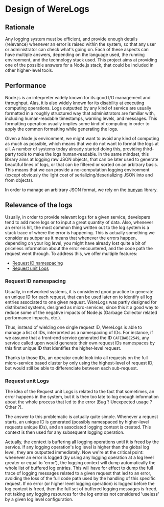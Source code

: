 # Design of WereLogs

## Rationale

Any logging system must be efficient, and provide enough details (relevance)
whenever an error is raised within the system, so that any user or
administrator can check what's going on. Each of these aspects can have
multiple answers, depending on the language used, the running environment, and
the technology stack used. This project aims at providing one of the possible
answers for a Node.js stack, that could be included in other higher-level tools.

## Performance

Node.js is an interpreter widely known for its good I/O management and
throughput. Alas, it is also widely known for its disability at executing
computing operations. Logs outputted by any kind of service are usually
formatted in a roughly structured way that administrators are familiar with,
including human-readable timestamps, warning levels, and messages. This
formatting operation usually implies some kind of computing in order to apply
the common formatting while generating the logs.

Given a Node.js environment, we might want to avoid any kind of computing as
much as possible, which means that we do not want to format the logs at all. A
number of systems today already started doing this, providing third-party tools
to make the logs human-readable. In the same mindset, this library aims at
logging raw JSON objects, that can be later used to generate beautiful lines of
logs, or that can be filtered or sorted on an arbitrary basis. This means that we
can provide a no-computation logging environment (except obviously the light
cost of serializing/deserializing JSON into and from objects).

In order to manage an arbitrary JSON format, we rely on the
[bunyan](http://github.com/trentm/node-bunyan) library.

## Relevance of the logs

Usually, in order to provide relevant logs for a given service, developers tend
to add more logs or to input a great quantity of data. Also, whenever an error
is hit, the most common thing written out to the log system is a stack trace of
where the error is happening. This is actually something we consider as subpar
as it means that whenever the errors happen, depending on your log level, you
might have already lost quite a bit of priceless information about the error
encountered, and the code path the request went through. To address this, we
offer multiple features:

* [Request ID namespacing](###request-id-namespacing)
* [Request unit Logs](###request-unit-logs)

### Request ID namespacing

Usually, in networked systems, it is considered good practice to generate an
unique ID for each request, that can be used later on to identify all log
entries associated to one given request. WereLogs was partly designed for
distributed systems, designed as micro-services, since this it a good way to
reduce some of the negative impacts of Node.js (Garbage Collector related
performance impacts, etc.).

Thus, instead of wielding one single request ID, WereLogs is able to manage
a list of IDs, interpreted as a namespacing of IDs. For instance, if we assume
that a front-end service generated the ID ```CAFEBABE2549```, any service
called upon would generate their own request IDs namespaces by this first
unique ID that identifies the higher-level request.

Thanks to those IDs, an operator could look into all requests on the full
micro-service based cluster by only using the highest-level of request ID; but
would still be able to differenciate between each sub-request.

### Request unit Logs

The idea of the Request unit Logs is related to the fact that sometimes, an
error happens in the system, but it is then too late to log enough information
about the whole process that led to the error (Bug ? Unexpected usage ? Other
?).

The answer to this problematic is actually quite simple. Whenever a request
starts, an unique ID is generated (possibly namespaced by higher-level requests
unique IDs), and an associated logging context is created. This context is then
used for any subsequent logging operation.

Actually, the context is buffering all logging operations until it is freed by
the service. If any logging operation's log level is higher than the global log
level, they are outputted immediately. Now we're at the critical point: whenever
an error is logged (by using any logging operation at a log level greater or
equal to 'error'), the logging context will dump automatically the whole list
of buffered log entries. This will have for effect to dump the full trace of
logging messages related to a given request that led to an error, avoiding the
loss of the full code path used by the handling of this specific request. If no
error (or higher level logging operation) is logged before the log context is
freed, then the full set of buffered logging messages is freed, not taking
any logging resources for the log entries not considered 'useless' by a given
log level configuration.
